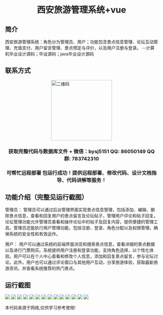 <p><h1 align="center">西安旅游管理系统+vue</h1></p>

## 简介
西安旅游管理系统：角色分为管理员、用户；功能包含景点信息管理、论坛互动管理、充值支付、用户留言管理、景点预定与评价，以及用户注册与登录。    --计算机毕业设计源码；毕设源码；java毕业设计源码


## 联系方式
<img src="https://bs-1329754181.cos.ap-shanghai.myqcloud.com/wx.jpg" alt="二维码" style="display: block; margin: 0 auto;" width="200px">
<p><h3 align="center">获取完整代码与数据库文件 + 微信：bysj5151 QQ: 86050149 QQ群: 783742310</h3></p>
<p><h3 align="center">可帮忙远程部署 包运行成功！提供远程部署、修改代码、设计文档指导、代码讲解等服务！</h3></p>

## 功能介绍（完整见运行截图）
管理员： 管理员可以通过后台管理界面实现景点信息管理，包括添加、编辑、删除景点信息，查看和回复用户的景点留言及论坛帖子，管理用户评论和帖子回复。论坛管理功能允许管理员查看和操作论坛中的帖子及回复内容，提供便捷的管理工具。管理员还能执行用户管理功能，包括注册、登录、角色分配以及权限管理，确保系统的安全性和有效运作。

用户： 用户可以通过系统的前端界面浏览和搜索景点信息，查看详细的景点数据以及进行门票购买。系统提供用户注册和登录功能，支持角色选择，以个性化体验。用户可以在个人中心查看和修改个人信息，添加和回复景点留言，参与论坛讨论。此外，用户也可以通过评论窗口与其他用户互动，分享旅游体验，获取最新旅游资讯，并查看系统推荐的热门景点。


## 运行截图
![](https://bs-1329754181.cos.ap-shanghai.myqcloud.com/ssm/XianTourismManagementSystem/img/001.jpg)
![](https://bs-1329754181.cos.ap-shanghai.myqcloud.com/ssm/XianTourismManagementSystem/img/002.jpg)
![](https://bs-1329754181.cos.ap-shanghai.myqcloud.com/ssm/XianTourismManagementSystem/img/003.jpg)
![](https://bs-1329754181.cos.ap-shanghai.myqcloud.com/ssm/XianTourismManagementSystem/img/004.jpg)
![](https://bs-1329754181.cos.ap-shanghai.myqcloud.com/ssm/XianTourismManagementSystem/img/005.jpg)
![](https://bs-1329754181.cos.ap-shanghai.myqcloud.com/ssm/XianTourismManagementSystem/img/006.jpg)
![](https://bs-1329754181.cos.ap-shanghai.myqcloud.com/ssm/XianTourismManagementSystem/img/007.jpg)
![](https://bs-1329754181.cos.ap-shanghai.myqcloud.com/ssm/XianTourismManagementSystem/img/008.jpg)
![](https://bs-1329754181.cos.ap-shanghai.myqcloud.com/ssm/XianTourismManagementSystem/img/009.jpg)
![](https://bs-1329754181.cos.ap-shanghai.myqcloud.com/ssm/XianTourismManagementSystem/img/010.jpg)
![](https://bs-1329754181.cos.ap-shanghai.myqcloud.com/ssm/XianTourismManagementSystem/img/011.jpg)
![](https://bs-1329754181.cos.ap-shanghai.myqcloud.com/ssm/XianTourismManagementSystem/img/012.jpg)
![](https://bs-1329754181.cos.ap-shanghai.myqcloud.com/ssm/XianTourismManagementSystem/img/013.jpg)
![](https://bs-1329754181.cos.ap-shanghai.myqcloud.com/ssm/XianTourismManagementSystem/img/014.jpg)

<p>本代码来源于网络,仅供学习参考使用!</p>
